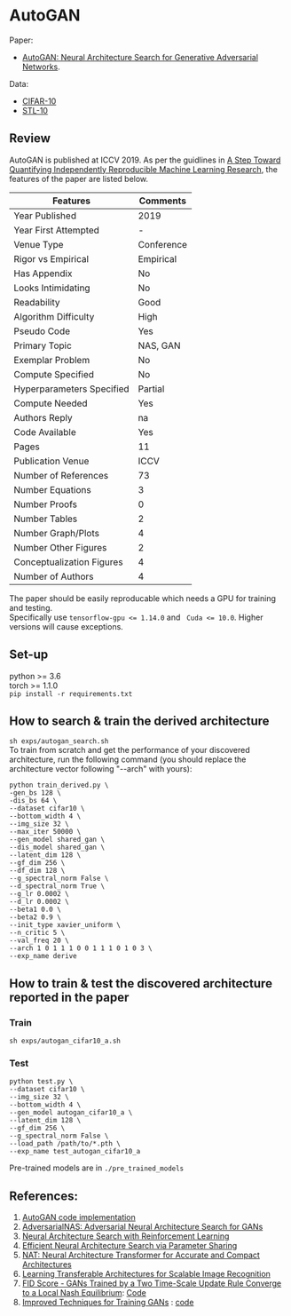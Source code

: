 # AutoGAN

Paper:  
* [AutoGAN: Neural Architecture Search for Generative Adversarial Networks](https://arxiv.org/abs/1908.03835). 
  
  
Data: 
* [CIFAR-10](https://www.cs.toronto.edu/~kriz/cifar.html) 
* [STL-10](http://ai.stanford.edu/~acoates/stl10/)


## Review

AutoGAN is published at ICCV 2019. As per the guidlines in [A Step Toward Quantifying Independently Reproducible Machine Learning Research](https://arxiv.org/abs/1909.06674), the features of the paper are listed below.

| Features | Comments|
| -- | --|
|Year Published| 2019|
|Year First Attempted| - |
|Venue Type| Conference |
|Rigor vs Empirical| Empirical |
|Has Appendix| No |
|Looks Intimidating| No |
|Readability| Good |
|Algorithm Difficulty| High |
|Pseudo Code| Yes |
|Primary Topic| NAS, GAN |
|Exemplar Problem| No |
|Compute Specified| No |
|Hyperparameters Specified| Partial |
|Compute Needed| Yes |
|Authors Reply| na |
|Code Available| Yes |
|Pages|11|
|Publication Venue| ICCV|
|Number of References| 73 |
|Number Equations| 3 |
|Number Proofs| 0 |
|Number Tables| 2 |
|Number Graph/Plots| 4 |
|Number Other Figures| 2 |
|Conceptualization Figures| 4 |
|Number of Authors| 4 |

The paper should be easily reproducable which needs a GPU for training and testing.  
Specifically use ``` tensorflow-gpu <= 1.14.0 ``` and ``` Cuda <= 10.0```. Higher versions will cause exceptions. 

## Set-up
python >= 3.6  
torch >= 1.1.0  
``` pip install -r requirements.txt ```

## How to search & train the derived architecture
``` sh exps/autogan_search.sh ```  
To train from scratch and get the performance of your discovered architecture, run the following command (you should replace the architecture vector following "--arch" with yours):  
```
python train_derived.py \
-gen_bs 128 \
-dis_bs 64 \
--dataset cifar10 \
--bottom_width 4 \
--img_size 32 \
--max_iter 50000 \
--gen_model shared_gan \
--dis_model shared_gan \
--latent_dim 128 \
--gf_dim 256 \
--df_dim 128 \
--g_spectral_norm False \
--d_spectral_norm True \
--g_lr 0.0002 \
--d_lr 0.0002 \
--beta1 0.0 \
--beta2 0.9 \
--init_type xavier_uniform \
--n_critic 5 \
--val_freq 20 \
--arch 1 0 1 1 1 0 0 1 1 1 0 1 0 3 \
--exp_name derive
```

## How to train & test the discovered architecture reported in the paper
### Train
``` sh exps/autogan_cifar10_a.sh ```
### Test
```
python test.py \
--dataset cifar10 \
--img_size 32 \
--bottom_width 4 \
--gen_model autogan_cifar10_a \
--latent_dim 128 \
--gf_dim 256 \
--g_spectral_norm False \
--load_path /path/to/*.pth \
--exp_name test_autogan_cifar10_a
```  
Pre-trained models are in ``` ./pre_trained_models ```

## References:
1. [AutoGAN code implementation](https://github.com/TAMU-VITA/AutoGAN)
2. [AdversarialNAS: Adversarial Neural Architecture Search for GANs](https://arxiv.org/abs/1912.02037)
3. [Neural Architecture Search with Reinforcement Learning](https://arxiv.org/abs/1611.01578)
4. [Efficient Neural Architecture Search via Parameter Sharing](https://arxiv.org/pdf/1802.03268.pdf)
5. [NAT: Neural Architecture Transformer for Accurate and Compact Architectures](https://arxiv.org/abs/1910.14488)
6. [Learning Transferable Architectures for Scalable Image Recognition](https://arxiv.org/abs/1707.07012)
7. [FID Score - GANs Trained by a Two Time-Scale Update Rule Converge to a Local Nash Equilibrium](https://arxiv.org/abs/1706.08500): [Code](https://github.com/bioinf-jku/TTUR)
8. [Improved Techniques for Training GANs](https://arxiv.org/abs/1606.03498) : [code](https://github.com/openai/improved-gan)
